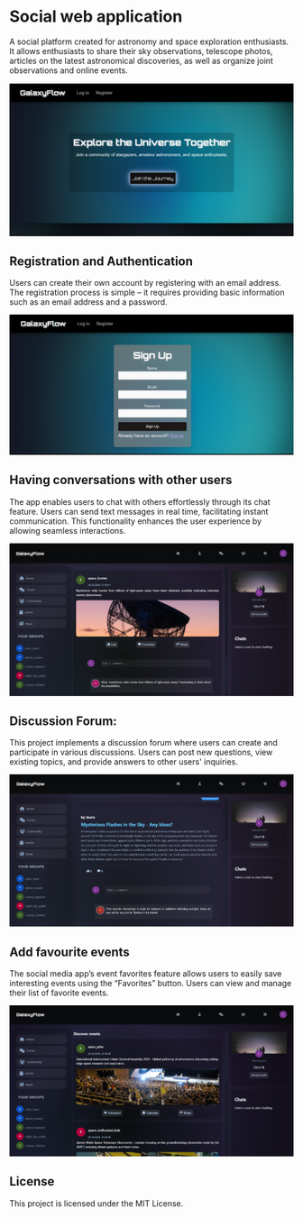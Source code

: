 # Social web application

A social platform created for astronomy and space exploration enthusiasts. It allows enthusiasts to share their sky observations, telescope photos, articles on the latest astronomical discoveries, as well as organize joint observations and online events.

![GalaxyFlow](https://github.com/LadyAmely/SocialWebApp/blob/master/galaxy-flow-homepage.png)

## Registration and Authentication

Users can create their own account by registering with an email address. The registration process is simple – it requires providing basic information such as an email address and a password.

![GalaxyFlow-register](https://github.com/LadyAmely/SocialWebApp/blob/master/register-galaxy-flow.png)

## Having conversations with other users

The app enables users to chat with others effortlessly through its chat feature. Users can send text messages in real time, facilitating instant communication. This functionality enhances the user experience by allowing seamless interactions.

![GalaxyFlow-dashboard](https://github.com/LadyAmely/SocialWebApp/blob/master/dashboard-galaxyflow.png)

## Discussion Forum:
This project implements a discussion forum where users can create and participate in various discussions. Users can post new questions, view existing topics, and provide answers to other users' inquiries.

![GalaxyFlow-dashboard](https://github.com/LadyAmely/SocialWebApp/blob/master/forum-discussion-galaxyflow.png)

## Add favourite events 

The social media app’s event favorites feature allows users to easily save interesting events using the “Favorites” button. Users can view and manage their list of favorite events.

![GalaxyFlow-dashboard](https://github.com/LadyAmely/SocialWebApp/blob/master/events-galaxyflow.png)

## License

This project is licensed under the MIT License.
